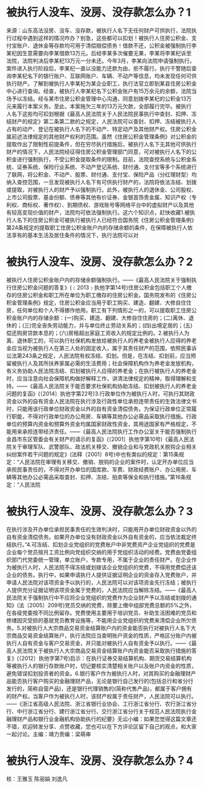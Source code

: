 # 被执行人没车、没房、没存款怎么办？1

来源：山东高法没房、没车、没存款，被执行人名下无任何财产可供执行，法院执行过程中遇到这样的情况咋办？别急，这些都可以扣划！被执行人住房公积金、支付宝账户、退休金等存款均可用于清偿赔偿债务！借款不还，公积金被强制执行李某杞因生意需要向李某借款13万元。后经李某多次催要无果，李某将李某杞诉至法院，法院判决后李某杞13万元一分未还。今年3月，李某向法院申请强制执行。案件进入执行阶段后，李某杞一直以没能力还款为由，拒不履行。执行干警随后查询李某杞名下的银行账户、互联网账户、车辆、不动产等信息，均未发现任何可供执行财产。了解到被执行人李某杞为某企业职工，执行法官立即到某县住房公积金中心进行查询。经查，被执行人李某杞名下公积金账户有15万余元的余额，法院当场予以冻结。经与某市住房公积金管理中心沟通，同意划拨李某杞的公积金13万元来履行本案义务。至此，本案拖欠三年的13万元欠款，全部履行完毕。被执行人名下这些均可扣划根据《最高人民法院关于人民法院民事执行中查封、扣押、冻结财产的规定》第二条第二款的之规定，人民法院可以查封、扣押、冻结被执行人占有的动产、登记在被执行人名下的不动产、特定动产及其他财产权。住房公积金属前述法律规定的其他财产权利的范围。虽然《住房公积金管理条例》对公积金的提取作出了限制性前提条件，但在穷尽执行措施后，被执行人名下无其他可供执行财产的情况下，人民法院经征得住房公积金管理部门同意，可对被执行人名下的公积金进行强制执行，不受公积金提取条件的限制。目前，法院查控系统与公积金系统、证券系统、保险行业系统、不动产登记系统、财付通、支付宝等多个系统进行了联网，将公积金、不动产、股票、财付通、支付宝、保险产品（分红理财型）均纳入查控范围，一旦发现被执行人名下有可供执行财产的，法院将依法冻结、划拨或提取，对被执行人的财产予以强制执行。此外，被执行人的退休金、公司股权、上市公司股票、基金份额、债券等其他有价证券、金银首饰贵金属、知识产权（专利权、商标权、著作权）、到期债权、游戏账号等网络平台中的虚拟财产以及其他有较高变现价值的财产，法院均可依法强制执行。这六个知识点，赶快收藏1.被执行人名下的住房公积金可被执行被执行人已经符合国务院《住房公积金管理条例》第24条规定的提取职工住房公积金账户内的存储余额的条件，在保障被执行人依法享有的基本生活及居住条件的情况下，执行法院可以对

# 被执行人没车、没房、没存款怎么办？2

被执行人住房公积金账户内的存储余额强制执行。——《最高人民法院关于强制执行住房公积金问题的答复》(﹝2013﹞执他字第14号)住房公积金包括职工个人缴存的住房公积金和职工所在单位为职工缴存的住房公积金。国务院发布的《住房公积金管理条例》规定，住房公积金应当用于职工购买、建造、翻建、大修自住住房，任何单位和个人不得挪作他用。职工有下列情形之一的，可以提取职工住房公积金账户内的存储余额：(一)购买、建造、翻建、大修自住住房的；(二)离休、退休的；(三)完全丧失劳动能力，并与单位终止劳动关系的；(四)出境定居的；(五)偿还购房贷款本息的；(六)房租超出家庭工资收入的规定比例的。2.被执行人为离、退休职工的，可以执行社保机构发放给被执行人的养老金被执行人应得的养老金应当视为被执行人在第三人处的固定收入，属于其责任财产的范围，依照民事诉讼法第243条之规定，人民法院有权冻结、扣划。但是，在冻结、扣划前，应当预留被执行人及其所扶养家属必需的生活费用；社会保障机构作为养老金发放机构，有义务协助人民法院冻结、扣划被执行人应得的养老金；在执行被执行人的养老金时，应当注意向社会保障机构做好解释工作，讲清法律规定的精神，取得理解和支持。——《最高人民法院关于能否要求社保机构协助冻结、扣划被执行人的养老金问题的复函》(〔2014〕执他字第22号)3.行政单位作为被执行人时，可执行其财政资金以外的自有资金人民法院在执行涉及行政性单位承担连带责任的生效法律文书时，只能用该行政单位财政资金以外的自有资金清偿债务。为保证行政单位正常履行职能，不得对行政单位的办公用房、车辆等其他办公必需品采取执行措施。行政单位的预算内资金和预算外资金均属国家财政性资金，其用途国家有严格规定，不能用来承担连带经济责任。——《最高人民法院执行工作办公室关于能否强制执行金昌市东区管委会有关财产的请示的复函》(〔2001〕执他字第10号)《最高人民法院关于审理军队、武警部队、政法机关移交、撤销企业和与党政机关脱钩企业相关纠纷案件若干问题的规定》(法释〔2001〕8号)中也有类似的规定：第15条规定：“人民法院在审理有关移交、撤销、脱钩的企业的案件时，认定开办单位应当承担民事责任的，不得对开办单位的国库款、军费、财政经费账户、办公用房、车辆等其他办公必需品采取查封、扣押、冻结、拍卖等保全和执行措施。”第16条规定：“人民法院

# 被执行人没车、没房、没存款怎么办？3

在执行涉及开办单位承担民事责任的生效判决时，只能用开办单位财政资金以外的自有资金清偿债务。如果开办单位没有财政资金以外自有资金的，应当依法裁定终结执行。”4.可冻结、扣划企业党组织的党费账户中非党费资产企业党组织的党费是企业每个党员按月工资比例向党组织交纳的用于党组织活动的经费。党费由党委组织部门代党委统一管理，单立账户，专款专用，不属于企业的责任财产。在企业作为被执行人时，人民法院不得冻结或划拨该企业党组织的党费，不得用党费偿还该企业的债务。执行中，如果申请执行人提供证据证明企业的资金存入党费账户，并申请人民法院对该项资金予以执行的，人民法院可以对该项资金先行冻结；被执行人提供充分证据证明该项资金属于党费的，人民法院应当解除冻结。——《最高人民法院关于强制执行中不应将企业党组织的党费作为企业财产予以冻结或划拨的通知》(法〔2005〕209号)党员交纳的党费，除要上缴中组部党费总额的5%之外，在各级党委按不同比例留存。党费使用主要用于培训党员、补助生活困难的党员和修缮因灾受损的基层党员教育设施等，不能用企业党组织的党费来清偿企业所欠债务。5.对被执行人大宗商品交易资金结算账户内的资金能否执行对被执行人名下大宗商品交易资金结算账户，执行法院应当查明账户资金的性质，严格区分账户内被执行人自有资金与客户交易资金，并只能对被执行人自有资金予以执行。——《最高人民法院关于被执行人大宗商品交易资金结算账户内资金能否采取执行措施的答复》(〔2012〕执他字第7号)启示：在执行证券交易结算机构、期货交易结算机构等被执行人的银行存款账户时，切记要核实清楚相关账户以及账户内资金的性质，避免错误扣划投资者的资金。6.银行客户作为被执行人时，对其购买的金融理财产品能否执行客户购买的金融理财产品，无论是银行自己发行的(包括总行和省分行发行的，简称自营产品)，还是银行代理销售的(简称代售产品)，都属于客户拥有的财产权。当客户作为被执行人时，该财产权属于责任财产，人民法院可以执行。——《浙江省高级人民法院、浙江省银行业协会、工行浙江省分行、农行浙江省分行、中行浙江省分行、建行浙江省分行、交行浙江省分行关于规范人民法院执行金融理财产品和银行业金融机构协助执行的纪要》无讼小编：如果您觉得这篇文章还不错，欢迎转发分享、点赞收藏，您也可以在下方评论区留下自己的观点，和大家一起讨论。主编：靖力责编：梁萌审

# 被执行人没车、没房、没存款怎么办？4

核：王雅玉 陈丽娟 刘逸凡

